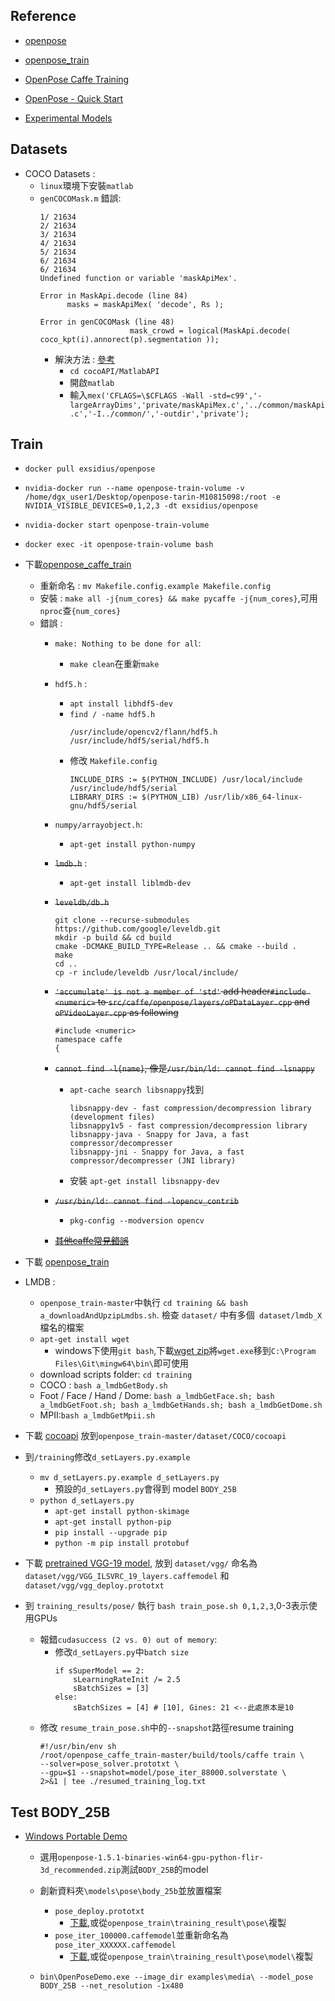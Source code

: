 ## Reference

- [openpose](https://github.com/CMU-Perceptual-Computing-Lab/openpose)

- [openpose_train](https://github.com/CMU-Perceptual-Computing-Lab/openpose_train)

- [OpenPose Caffe Training](https://github.com/CMU-Perceptual-Computing-Lab/openpose_caffe_train)

- [OpenPose - Quick Start](https://github.com/CMU-Perceptual-Computing-Lab/openpose/blob/master/doc/quick_start.md)

- [Experimental Models](https://github.com/CMU-Perceptual-Computing-Lab/openpose_train/tree/master/experimental_models#body-25b-model-option-1-maximum-accuracy-less-speed)
## Datasets

- COCO Datasets :
    - `linux`環境下安裝`matlab`
    -  `genCOCOMask.m` 錯誤:
        ```
        1/ 21634
        2/ 21634
        3/ 21634
        4/ 21634
        5/ 21634
        6/ 21634
        6/ 21634
        Undefined function or variable 'maskApiMex'.

        Error in MaskApi.decode (line 84)
              masks = maskApiMex( 'decode', Rs );

        Error in genCOCOMask (line 48)
                            mask_crowd = logical(MaskApi.decode( coco_kpt(i).annorect(p).segmentation ));
        ```
        - 解決方法 : [參考](https://blog.csdn.net/qq_38469553/article/details/82348255)
            -  `cd cocoAPI/MatlabAPI `
            - 開啟`matlab`
            - 輸入`mex('CFLAGS=\$CFLAGS -Wall -std=c99','-largeArrayDims','private/maskApiMex.c','../common/maskApi.c','-I../common/','-outdir','private');`


## Train

- `docker pull exsidius/openpose`

- `nvidia-docker run --name openpose-train-volume -v /home/dgx_user1/Desktop/openpose-tarin-M10815098:/root -e NVIDIA_VISIBLE_DEVICES=0,1,2,3 -dt exsidius/openpose`

- `nvidia-docker start openpose-train-volume`
- `docker exec -it openpose-train-volume bash`

- 下載[openpose_caffe_train](https://github.com/CMU-Perceptual-Computing-Lab/openpose_caffe_train)
    - 重新命名 : `mv Makefile.config.example Makefile.config`
    - 安裝 : `make all -j{num_cores} && make pycaffe -j{num_cores}`,可用`nproc`查`{num_cores}`
    - 錯誤 :
        - `make: Nothing to be done for all`:
            - `make clean`在重新`make`
        - `hdf5.h` : 
            - `apt install libhdf5-dev`
            - `find / -name hdf5.h`
                ```
                /usr/include/opencv2/flann/hdf5.h
                /usr/include/hdf5/serial/hdf5.h
                ```
            - 修改 `Makefile.config`
                ```
                INCLUDE_DIRS := $(PYTHON_INCLUDE) /usr/local/include /usr/include/hdf5/serial
                LIBRARY_DIRS := $(PYTHON_LIB) /usr/lib/x86_64-linux-gnu/hdf5/serial
                ```
        - `numpy/arrayobject.h`:
            - `apt-get install python-numpy`
        - ~~`lmdb.h`~~ :
            - `apt-get install liblmdb-dev`
        - ~~`leveldb/db.h`~~
            ```
            git clone --recurse-submodules https://github.com/google/leveldb.git
            mkdir -p build && cd build
            cmake -DCMAKE_BUILD_TYPE=Release .. && cmake --build .
            make
            cd ..
            cp -r include/leveldb /usr/local/include/
            ```
        - ~~`'accumulate' is not a member of 'std'` add header`#include <numeric>` to `src/caffe/openpose/layers/oPDataLayer.cpp` and `oPVideoLayer.cpp` as following~~
            ```
            #include <numeric>
            namespace caffe
            {
            ```
        - ~~`cannot find -l{name}`, 像是`/usr/bin/ld: cannot find -lsnappy`~~
            - `apt-cache search libsnappy`找到
                ```
                libsnappy-dev - fast compression/decompression library (development files)
                libsnappy1v5 - fast compression/decompression library
                libsnappy-java - Snappy for Java, a fast compressor/decompresser
                libsnappy-jni - Snappy for Java, a fast compressor/decompresser (JNI library)
                ```
            - 安裝 `apt-get install libsnappy-dev`
        - ~~`/usr/bin/ld: cannot find -lopencv_contrib`~~
            - `pkg-config --modversion opencv`

        - [~~其他caffe常見錯誤~~](https://github.com/BVLC/caffe/wiki/Commonly-encountered-build-issues) 


- 下載 [openpose_train](https://github.com/CMU-Perceptual-Computing-Lab/openpose_train/blob/master/training/README.md)

- LMDB : 
    - `openpose_train-master`中執行 `cd training && bash a_downloadAndUpzipLmdbs.sh`. 檢查 `dataset/` 中有多個` dataset/lmdb_X`檔名的檔案
    - `apt-get install wget`
        - windows下使用`git bash`,下載[wget zip](https://eternallybored.org/misc/wget/)將`wget.exe`移到`C:\Program Files\Git\mingw64\bin\`即可使用
    - download scripts folder: `cd training`
    - COCO : `bash a_lmdbGetBody.sh`
    - Foot / Face / Hand / Dome: `bash a_lmdbGetFace.sh; bash a_lmdbGetFoot.sh; bash a_lmdbGetHands.sh; bash a_lmdbGetDome.sh`
    - MPII:`bash a_lmdbGetMpii.sh`

- 下載 [cocoapi](https://github.com/gineshidalgo99/cocoapi) 放到`openpose_train-master/dataset/COCO/cocoapi`

- 到`/training`修改`d_setLayers.py.example`
    - `mv d_setLayers.py.example d_setLayers.py`
        - 預設的`d_setLayers.py`會得到 model `BODY_25B`
    - `python d_setLayers.py`
        - `apt-get install python-skimage`
        - `apt-get install python-pip`
        - `pip install --upgrade pip`
        - `python -m pip install protobuf`

- 下載 [pretrained VGG-19 model](https://gist.github.com/ksimonyan/3785162f95cd2d5fee77), 放到 `dataset/vgg/` 命名為 `dataset/vgg/VGG_ILSVRC_19_layers.caffemodel` 和 `dataset/vgg/vgg_deploy.prototxt`

- 到 `training_results/pose/` 執行 `bash train_pose.sh 0,1,2,3`,0-3表示使用GPUs
    - 報錯`cudasuccess (2 vs. 0) out of memory`:
        - 修改`d_setLayers.py`中`batch size`
            ```
            if sSuperModel == 2:
                sLearningRateInit /= 2.5
                sBatchSizes = [3]
            else:
                sBatchSizes = [4] # [10], Gines: 21 <--此處原本是10
            ```
    - 修改 `resume_train_pose.sh`中的`--snapshot`路徑resume training
        ```
        #!/usr/bin/env sh
        /root/openpose_caffe_train-master/build/tools/caffe train \
        --solver=pose_solver.prototxt \
        --gpu=$1 --snapshot=model/pose_iter_88000.solverstate \
        2>&1 | tee ./resumed_training_log.txt
        ```
        
## Test BODY_25B

 - [Windows Portable Demo](https://github.com/CMU-Perceptual-Computing-Lab/openpose/releases)
    - 選用`openpose-1.5.1-binaries-win64-gpu-python-flir-3d_recommended.zip`測試`BODY_25B`的model

    - 創新資料夾`\models\pose\body_25b`並放置檔案
        - `pose_deploy.prototxt` 
            - [下載](https://github.com/CMU-Perceptual-Computing-Lab/openpose_train/tree/master/experimental_models/1_25BSuperModel11FullVGG/body_25b),或從`openpose_train\training_result\pose\`複製
        - `pose_iter_100000.caffemodel`並重新命名為`pose_iter_XXXXXX.caffemodel`
            - [下載](posefs1.perception.cs.cmu.edu/OpenPose/models/pose/1_25BSuperModel11FullVGG/body_25b/pose_iter_XXXXXX.caffemodel),或從`openpose_train\training_result\pose\model\`複製
    - `bin\OpenPoseDemo.exe --image_dir examples\media\ --model_pose BODY_25B --net_resolution -1x480`